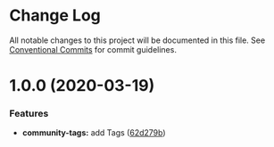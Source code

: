 # Change Log

All notable changes to this project will be documented in this file.
See [Conventional Commits](https://conventionalcommits.org) for commit guidelines.

# 1.0.0 (2020-03-19)


### Features

* **community-tags:** add Tags ([62d279b](https://github.com/telus/tds-community/commit/62d279b))
